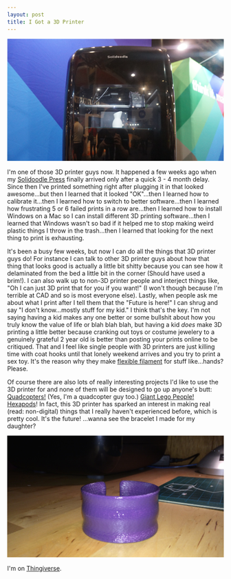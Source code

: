 ```yaml
---
layout: post
title: I Got a 3D Printer
---
```


![image](/public/images/solidoodle_press.png "Solidoodle Press")

I'm one of those 3D printer guys now. It happened a few weeks ago when my [Solidoodle Press](http://www.solidoodle.com/Press) finally arrived only after a quick 3 - 4 month delay. Since then I've printed something right after plugging it in that looked awesome...but then I learned that it looked "OK"...then I learned how to calibrate it...then I learned how to switch to better software...then I learned how frustrating 5 or 6 failed prints in a row are...then I learned how to install Windows on a Mac so I can install different 3D printing software...then I learned that Windows wasn't so bad if it helped me to stop making weird plastic things I throw in the trash...then I learned that looking for the next thing to print is exhausting.

It's been a busy few weeks, but now I can do all the things that 3D printer guys do! For instance I can talk to other 3D printer guys about how that thing that looks good is actually a little bit shitty because you can see how it delaminated from the bed a little bit in the corner (Should have used a brim!). I can also walk up to non-3D printer people and interject things like, "Oh I can just 3D print that for you if you want!" (I won't though because I'm terrible at CAD and so is most everyone else). Lastly, when people ask me about what I print after I tell them that the "Future is here!" I can shrug and say "I don't know...mostly stuff for my kid." I think that's the key. I'm not saying having a kid makes any one better or some bullshit about how you truly know the value of life or blah blah blah, but having a kid _does_ make 3D printing a little better because cranking out toys or costume jewelery to a genuinely grateful 2 year old is better than posting your prints online to be critiqued. That and I feel like single people with 3D printers are just killing time with coat hooks until that lonely weekend arrives and you try to print a sex toy. It's the reason why they make [flexible filament](http://store.makerbot.com/filament/flexible) for stuff like...hands? Please.

Of course there are also lots of really interesting projects I'd like to use the 3D printer for and none of them will be designed to go up anyone's butt: [Quadcopters!](http://www.thingiverse.com/thing:272234) (Yes, I'm a quadcopter guy too.) [Giant Lego People!](http://www.thingiverse.com/thing:170076) [Hexapods](http://www.thingiverse.com/thing:10667)! In fact, this 3D printer has sparked an interest in making real (read: non-digital) things that I really haven't experienced before, which is pretty cool. It's the future! ...wanna see the bracelet I made for my daughter?

![image](/public/images/molly_bracelet.jpg)

I'm on [Thingiverse](http://www.thingiverse.com/mikeflynn/about).